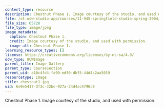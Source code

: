 ```yaml
---
content_type: resource
description: Chestnut Phase 1. Image courtesy of the studio, and used with permission.
file: /ol-ocw-studio-app/courses/11-945-springfield-studio-spring-2004/6e0e54173f3c32be927a24d4ac4796c8_chestnut1.jpg
file_size: 65728
file_type: image/jpeg
image_metadata:
  caption: Chestnut Phase 1.
  credit: Image courtesy of the studio, and used with permission.
  image-alt: Chestnut Phase 1.
learning_resource_types: []
license: https://creativecommons.org/licenses/by-nc-sa/4.0/
ocw_type: OCWImage
parent_title: Image Gallery
parent_type: CourseSection
parent_uid: a10c4fd4-fa99-edf0-dbf5-44d4c2aa5059
resourcetype: Image
title: chestnut1.jpg
uid: 6e0e5417-3f3c-32be-927a-24d4ac4796c8
---
```

Chestnut Phase 1. Image courtesy of the studio, and used with permission.